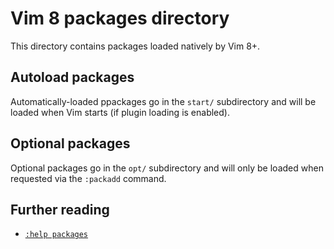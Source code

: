 # Vim 8 packages directory

This directory contains packages loaded natively by Vim 8+.

## Autoload packages

Automatically-loaded ppackages go in the `start/` subdirectory and will be loaded when Vim starts (if plugin loading is enabled).

## Optional packages

Optional packages go in the `opt/` subdirectory and will only be loaded when requested via the `:packadd` command.

## Further reading

- [`:help packages`](http://vimhelp.appspot.com/repeat.txt.html#packages)